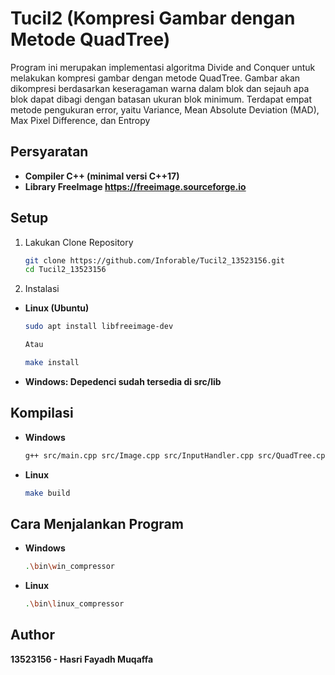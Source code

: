 # Tucil2 (Kompresi Gambar dengan Metode QuadTree)

Program ini merupakan implementasi algoritma Divide and Conquer untuk melakukan kompresi gambar dengan metode QuadTree. Gambar akan dikompresi berdasarkan keseragaman warna dalam blok dan sejauh apa blok dapat dibagi dengan batasan ukuran blok minimum. Terdapat empat metode pengukuran error, yaitu Variance, Mean Absolute Deviation (MAD), Max Pixel Difference, dan Entropy

## Persyaratan
- **Compiler C++ (minimal versi C++17)**
- **Library FreeImage https://freeimage.sourceforge.io**

## Setup
1. Lakukan Clone Repository
    ```bash
    git clone https://github.com/Inforable/Tucil2_13523156.git
    cd Tucil2_13523156

2. Instalasi
- **Linux (Ubuntu)**
    ```bash
    sudo apt install libfreeimage-dev

    Atau

    make install

- **Windows: Depedenci sudah tersedia di src/lib**

## Kompilasi
- **Windows**
    ```bash
    g++ src/main.cpp src/Image.cpp src/InputHandler.cpp src/QuadTree.cpp src/QuadNode.cpp src/ErrorCalculation.cpp -Isrc/header -Lsrc/library -lFreeImage -std=c++17 -o bin/win_compressor.exe

- **Linux**
    ```bash
    make build

## Cara Menjalankan Program
- **Windows**
    ```bash
    .\bin\win_compressor

- **Linux**
    ```bash
    .\bin\linux_compressor

## Author
**13523156 - Hasri Fayadh Muqaffa**